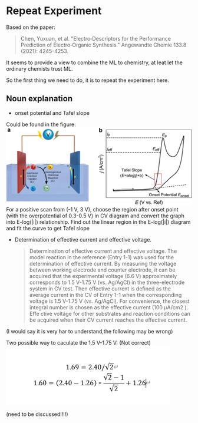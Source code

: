 # Repeat Experiment

Based on the paper:
>Chen, Yuxuan, et al. "Electro‐Descriptors for the Performance Prediction of Electro‐Organic Synthesis." Angewandte Chemie 133.8 (2021): 4245-4253.

It seems to provide a view to combine the ML to chemistry, at leat let the ordinary chemists trust ML.

So the first thing we need to do, it is to repeat the experiment here.

## Noun explanation
- onset potential and Tafel slope

Could be found in the figure:
  ![onset potential and Tafel slope](anie202014072-fig-0001-m.jpg)
For a positive scan from (-1 V, 3 V), choose the region after onset point (with the overpotential of 0.3-0.5 V) in CV diagram
and convert the graph into E-log(|i|) relationship. Find out the linear region in the E-log(|i|) diagram and fit the curve to get
Tafel slope


- Determination of effective current and effective voltage. 

  >Determination of effective current and effective voltage. The model reaction in the reference (Entry 1-1) was used for the determination of effective current. 
  By measuring the voltage between working electrode and counter electrode, it can be acquired that the experimental voltage (6.6 V) approximately corresponds 
  to 1.5 V-1.75 V (vs. Ag/AgCl) in the three-electrode system in CV test. Then effective current is defined as the average current in the CV of Entry 1-1 when 
  the corresponding voltage is 1.5 V-1.75 V (vs. Ag/AgCl). For convenience, the closest integral number is chosen as the effective current (100 μA/cm2 ). Effe
  ctive voltage for other substrates and reaction conditions can be acquired when their CV current reaches the effective current.

(I would say it is very har to understand,the following may be wrong)

Two possible way to caculate the 1.5 V-1.75 V: (Not correct)
![fomular](Screenshot%202021-08-21%20172512.png)

(need to be discussed!!!!)



